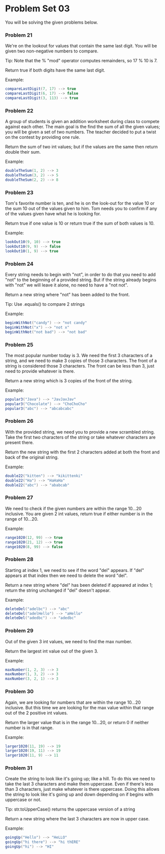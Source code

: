 # Problem Set 03

You will be solving the given problems below.

### Problem 21
We're on the lookout for values that contain the same last digit.
You will be given two non-negative numbers to compare.

Tip: Note that the % "mod" operator computes remainders, so 17 % 10 is 7.

Return true if both digits have the same last digit.

Example:
```java
compareLastDigit(7, 17) --> true
compareLastDigit(6, 17) --> false
compareLastDigit(3, 113) --> true
```
### Problem 22
A group of students is given an addition worksheet during class to compete against each other.
The main goal is the find the sum of all the given values; you will be given a set of two numbers.
The teacher decided to put a twist on the contest by providing one rule.

Return the sum of two int values; but if the values are the same then return double their sum.

Example:
```java
doubleTheSum(1, 2) --> 3
doubleTheSum(3, 2) --> 5
doubleTheSum(2, 2) --> 8
```
### Problem 23
Tom's favorite number is ten, and he is on the look-out for the value 10 or the sum 10 out of the values given to him.
Tom needs you to confirm if any of the values given have what he is looking for.

Return true if one value is 10 or return true if the sum of both values is 10.

Example:
```java
lookOut10(9, 10) --> true
lookOut10(9, 9) --> false
lookOut10(1, 9) --> true
```
### Problem 24
Every string needs to begin with "not", in order to do that you need to add "not" to the beginning of a provided string.
But if the string already begins with "not" we will leave it alone, no need to have a "not not".

Return a new string where "not" has been added to the front.

Tip: Use .equals() to compare 2 strings

Example:
```java
beginWithNot("candy") --> "not candy"
beginWithNot("x") --> "not x"
beginWithNot("not bad") --> "not bad"
```
### Problem 25
The most popular number today is 3. We need the first 3 characters of a string, and we need to make
3 copies of those 3 characters. The front of a string is considered those 3 characters. The front can
be less than 3, just need to provide whatever is there.

Return a new string which is 3 copies of the front of the string.

Example:
```java
popular3("Java") --> "JavJavJav"
popular3("Chocolate") --> "ChoChoCho"
popular3("abc") --> "abcabcabc"
```

### Problem 26
With the provided string, we need you to provide a new scrambled string.
Take the first two characters of the string or take whatever characters are present there.

Return the new string with the first 2 characters added at both the front and back of the original string.

Example:
```java
double22("kitten") --> "kikittenki"
double22("Ha") --> "HaHaHa"
double22("abc") --> "ababcab"
```
### Problem 27
We need to check if the given numbers are within the range 10...20 inclusive.
You are given 2 int values, return true if either number is in the range of 10...20.

Example:
```java
range1020(12, 99) --> true
range1020(21, 12) --> true
range1020(8, 99) --> false
```
### Problem 28
Starting at index 1, we need to see if the word "del" appears.
If "del" appears at that index then we need to delete the word "del".

Return a new string where "del" has been deleted if appeared at index 1;
return the string unchanged if "del" doesn't appear.

Example:
```java
deleteDel("adelbc") --> "abc"
deleteDel("adelHello") --> "aHello"
deleteDel("adedbc") --> "adedbc"
```
### Problem 29
Out of the given 3 int values, we need to find the max number.

Return the largest int value out of the given 3.

Example:
```java
maxNumber(1, 2, 3) --> 3
maxNumber(1, 3, 2) --> 3
maxNumber(3, 2, 1) --> 3
```
### Problem 30
Again, we are looking for numbers that are within the range 10...20 inclusive.
But this time we are looking for the max value within that range out of the 2 positive int values.

Return the larger value that is in the range 10...20,
or return 0 if neither number is in that range.

Example:
```java
larger1020(11, 19) --> 19
larger1020(19, 11) --> 19
larger1020(11, 9) --> 11
```
### Problem 31
Create the string to look like it's going up; like a hill. To do this we need to take the last 3 characters
and make them uppercase. Even if there's less than 3 characters, just make whatever is there uppercase.
Doing this allows the string to look like it's going up and down depending on if begins with uppercase or not.

Tip: str.toUpperCase() returns the uppercase version of a string

Return a new string where the last 3 characters are now in upper case.

Example:
```java
goingUp("Hello") --> "HeLLO"
goingUp("hi there") --> "hi thERE"
goingUp("hi") --> "HI"
```